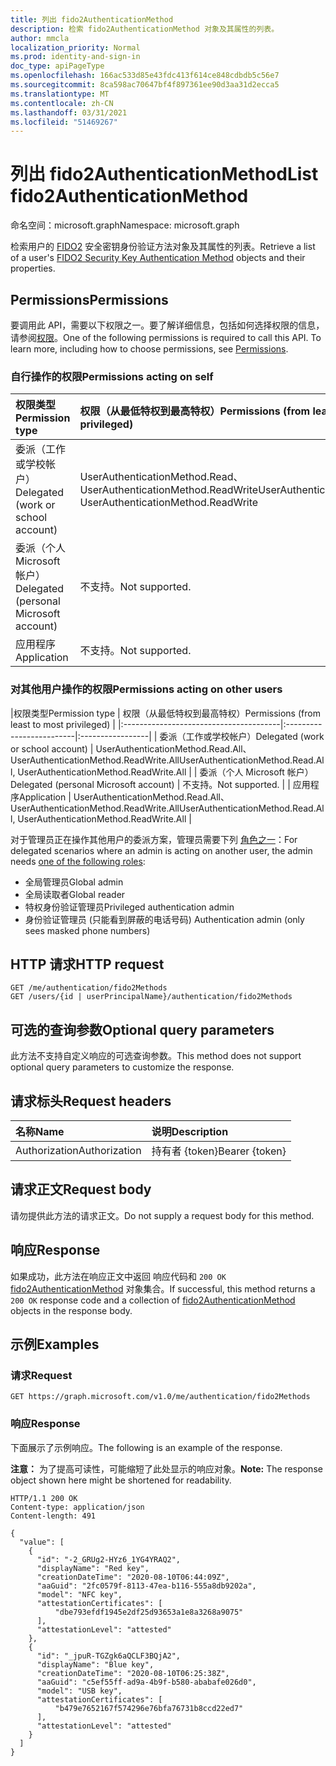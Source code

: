 ```yaml
---
title: 列出 fido2AuthenticationMethod
description: 检索 fido2AuthenticationMethod 对象及其属性的列表。
author: mmcla
localization_priority: Normal
ms.prod: identity-and-sign-in
doc_type: apiPageType
ms.openlocfilehash: 166ac533d85e43fdc413f614ce848cdbdb5c56e7
ms.sourcegitcommit: 8ca598ac70647bf4f897361ee90d3aa31d2ecca5
ms.translationtype: MT
ms.contentlocale: zh-CN
ms.lasthandoff: 03/31/2021
ms.locfileid: "51469267"
---
```

# <a name="list-fido2authenticationmethod"></a><span data-ttu-id="69711-103">列出 fido2AuthenticationMethod</span><span class="sxs-lookup"><span data-stu-id="69711-103">List fido2AuthenticationMethod</span></span>
<span data-ttu-id="69711-104">命名空间：microsoft.graph</span><span class="sxs-lookup"><span data-stu-id="69711-104">Namespace: microsoft.graph</span></span>

<span data-ttu-id="69711-105">检索用户的 [FIDO2](../resources/fido2authenticationmethod.md) 安全密钥身份验证方法对象及其属性的列表。</span><span class="sxs-lookup"><span data-stu-id="69711-105">Retrieve a list of a user's [FIDO2 Security Key Authentication Method](../resources/fido2authenticationmethod.md) objects and their properties.</span></span>

## <a name="permissions"></a><span data-ttu-id="69711-106">Permissions</span><span class="sxs-lookup"><span data-stu-id="69711-106">Permissions</span></span>

<span data-ttu-id="69711-p101">要调用此 API，需要以下权限之一。要了解详细信息，包括如何选择权限的信息，请参阅[权限](/graph/permissions-reference)。</span><span class="sxs-lookup"><span data-stu-id="69711-p101">One of the following permissions is required to call this API. To learn more, including how to choose permissions, see [Permissions](/graph/permissions-reference).</span></span>

### <a name="permissions-acting-on-self"></a><span data-ttu-id="69711-109">自行操作的权限</span><span class="sxs-lookup"><span data-stu-id="69711-109">Permissions acting on self</span></span>

|<span data-ttu-id="69711-110">权限类型</span><span class="sxs-lookup"><span data-stu-id="69711-110">Permission type</span></span>      | <span data-ttu-id="69711-111">权限（从最低特权到最高特权）</span><span class="sxs-lookup"><span data-stu-id="69711-111">Permissions (from least to most privileged)</span></span>              |
|:---------------------------------------|:-------------------------|
| <span data-ttu-id="69711-112">委派（工作或学校帐户）</span><span class="sxs-lookup"><span data-stu-id="69711-112">Delegated (work or school account)</span></span>     | <span data-ttu-id="69711-113">UserAuthenticationMethod.Read、UserAuthenticationMethod.ReadWrite</span><span class="sxs-lookup"><span data-stu-id="69711-113">UserAuthenticationMethod.Read, UserAuthenticationMethod.ReadWrite</span></span> |
| <span data-ttu-id="69711-114">委派（个人 Microsoft 帐户）</span><span class="sxs-lookup"><span data-stu-id="69711-114">Delegated (personal Microsoft account)</span></span> | <span data-ttu-id="69711-115">不支持。</span><span class="sxs-lookup"><span data-stu-id="69711-115">Not supported.</span></span> |
| <span data-ttu-id="69711-116">应用程序</span><span class="sxs-lookup"><span data-stu-id="69711-116">Application</span></span>                            | <span data-ttu-id="69711-117">不支持。</span><span class="sxs-lookup"><span data-stu-id="69711-117">Not supported.</span></span> |

### <a name="permissions-acting-on-other-users"></a><span data-ttu-id="69711-118">对其他用户操作的权限</span><span class="sxs-lookup"><span data-stu-id="69711-118">Permissions acting on other users</span></span>

|<span data-ttu-id="69711-119">权限类型</span><span class="sxs-lookup"><span data-stu-id="69711-119">Permission type</span></span>      | <span data-ttu-id="69711-120">权限（从最低特权到最高特权）</span><span class="sxs-lookup"><span data-stu-id="69711-120">Permissions (from least to most privileged)</span></span>              |
|:---------------------------------------|:-------------------------|:-----------------|
| <span data-ttu-id="69711-121">委派（工作或学校帐户）</span><span class="sxs-lookup"><span data-stu-id="69711-121">Delegated (work or school account)</span></span>     | <span data-ttu-id="69711-122">UserAuthenticationMethod.Read.All、UserAuthenticationMethod.ReadWrite.All</span><span class="sxs-lookup"><span data-stu-id="69711-122">UserAuthenticationMethod.Read.All, UserAuthenticationMethod.ReadWrite.All</span></span> |
| <span data-ttu-id="69711-123">委派（个人 Microsoft 帐户）</span><span class="sxs-lookup"><span data-stu-id="69711-123">Delegated (personal Microsoft account)</span></span> | <span data-ttu-id="69711-124">不支持。</span><span class="sxs-lookup"><span data-stu-id="69711-124">Not supported.</span></span> |
| <span data-ttu-id="69711-125">应用程序</span><span class="sxs-lookup"><span data-stu-id="69711-125">Application</span></span>                            | <span data-ttu-id="69711-126">UserAuthenticationMethod.Read.All、UserAuthenticationMethod.ReadWrite.All</span><span class="sxs-lookup"><span data-stu-id="69711-126">UserAuthenticationMethod.Read.All, UserAuthenticationMethod.ReadWrite.All</span></span> |

<span data-ttu-id="69711-127">对于管理员正在操作其他用户的委派方案，管理员需要下列 [角色之一](/azure/active-directory/users-groups-roles/directory-assign-admin-roles#available-roles)：</span><span class="sxs-lookup"><span data-stu-id="69711-127">For delegated scenarios where an admin is acting on another user, the admin needs [one of the following roles](/azure/active-directory/users-groups-roles/directory-assign-admin-roles#available-roles):</span></span>
* <span data-ttu-id="69711-128">全局管理员</span><span class="sxs-lookup"><span data-stu-id="69711-128">Global admin</span></span>
* <span data-ttu-id="69711-129">全局读取者</span><span class="sxs-lookup"><span data-stu-id="69711-129">Global reader</span></span>
* <span data-ttu-id="69711-130">特权身份验证管理员</span><span class="sxs-lookup"><span data-stu-id="69711-130">Privileged authentication admin</span></span>
* <span data-ttu-id="69711-131">身份验证管理员 (只能看到屏蔽的电话号码) </span><span class="sxs-lookup"><span data-stu-id="69711-131">Authentication admin (only sees masked phone numbers)</span></span>

## <a name="http-request"></a><span data-ttu-id="69711-132">HTTP 请求</span><span class="sxs-lookup"><span data-stu-id="69711-132">HTTP request</span></span>

<!-- {
  "blockType": "ignored"
}
-->
``` http
GET /me/authentication/fido2Methods
GET /users/{id | userPrincipalName}/authentication/fido2Methods
```

## <a name="optional-query-parameters"></a><span data-ttu-id="69711-133">可选的查询参数</span><span class="sxs-lookup"><span data-stu-id="69711-133">Optional query parameters</span></span>
<span data-ttu-id="69711-134">此方法不支持自定义响应的可选查询参数。</span><span class="sxs-lookup"><span data-stu-id="69711-134">This method does not support optional query parameters to customize the response.</span></span>

## <a name="request-headers"></a><span data-ttu-id="69711-135">请求标头</span><span class="sxs-lookup"><span data-stu-id="69711-135">Request headers</span></span>
|<span data-ttu-id="69711-136">名称</span><span class="sxs-lookup"><span data-stu-id="69711-136">Name</span></span>|<span data-ttu-id="69711-137">说明</span><span class="sxs-lookup"><span data-stu-id="69711-137">Description</span></span>|
|:---|:---|
|<span data-ttu-id="69711-138">Authorization</span><span class="sxs-lookup"><span data-stu-id="69711-138">Authorization</span></span>|<span data-ttu-id="69711-139">持有者 {token}</span><span class="sxs-lookup"><span data-stu-id="69711-139">Bearer {token}</span></span>|

## <a name="request-body"></a><span data-ttu-id="69711-140">请求正文</span><span class="sxs-lookup"><span data-stu-id="69711-140">Request body</span></span>
<span data-ttu-id="69711-141">请勿提供此方法的请求正文。</span><span class="sxs-lookup"><span data-stu-id="69711-141">Do not supply a request body for this method.</span></span>

## <a name="response"></a><span data-ttu-id="69711-142">响应</span><span class="sxs-lookup"><span data-stu-id="69711-142">Response</span></span>

<span data-ttu-id="69711-143">如果成功，此方法在响应正文中返回 响应代码和 `200 OK` [fido2AuthenticationMethod](../resources/fido2authenticationmethod.md) 对象集合。</span><span class="sxs-lookup"><span data-stu-id="69711-143">If successful, this method returns a `200 OK` response code and a collection of [fido2AuthenticationMethod](../resources/fido2authenticationmethod.md) objects in the response body.</span></span>

## <a name="examples"></a><span data-ttu-id="69711-144">示例</span><span class="sxs-lookup"><span data-stu-id="69711-144">Examples</span></span>

### <a name="request"></a><span data-ttu-id="69711-145">请求</span><span class="sxs-lookup"><span data-stu-id="69711-145">Request</span></span>


``` http
GET https://graph.microsoft.com/v1.0/me/authentication/fido2Methods
```

### <a name="response"></a><span data-ttu-id="69711-146">响应</span><span class="sxs-lookup"><span data-stu-id="69711-146">Response</span></span>
<span data-ttu-id="69711-147">下面展示了示例响应。</span><span class="sxs-lookup"><span data-stu-id="69711-147">The following is an example of the response.</span></span>

<span data-ttu-id="69711-148">**注意：** 为了提高可读性，可能缩短了此处显示的响应对象。</span><span class="sxs-lookup"><span data-stu-id="69711-148">**Note:** The response object shown here might be shortened for readability.</span></span>
<!-- {
  "blockType": "response",
  "truncated": true,
  "@odata.type": "Collection(microsoft.graph.fido2AuthenticationMethod)"
}
-->
``` http
HTTP/1.1 200 OK
Content-type: application/json
Content-length: 491

{
  "value": [
    {
      "id": "-2_GRUg2-HYz6_1YG4YRAQ2",
      "displayName": "Red key",
      "creationDateTime": "2020-08-10T06:44:09Z",
      "aaGuid": "2fc0579f-8113-47ea-b116-555a8db9202a",
      "model": "NFC key",
      "attestationCertificates": [
          "dbe793efdf1945e2df25d93653a1e8a3268a9075"
      ],
      "attestationLevel": "attested"
    },
    {
      "id": "_jpuR-TGZgk6aQCLF3BQjA2",
      "displayName": "Blue key",
      "creationDateTime": "2020-08-10T06:25:38Z",
      "aaGuid": "c5ef55ff-ad9a-4b9f-b580-ababafe026d0",
      "model": "USB key",
      "attestationCertificates": [
          "b479e7652167f574296e76bfa76731b8ccd22ed7"
      ],
      "attestationLevel": "attested"
    }
  ]
}
```

